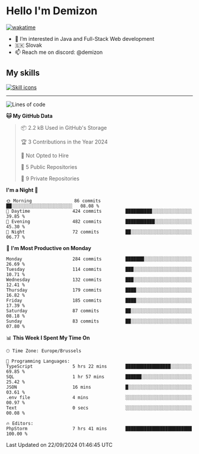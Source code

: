 # Hello I'm Demizon
[![wakatime](https://wakatime.com/badge/user/6ad1949f-d6d7-44f9-9eee-c35e54cc499b.svg)](https://wakatime.com/@6ad1949f-d6d7-44f9-9eee-c35e54cc499b)
- 👀 I’m interested in Java and Full-Stack Web development
- 🇸🇰 Slovak
- 📫 Reach me on discord: @demizon

## My skills
[![Skill icons](https://skillicons.dev/icons?i=java,js,ts,html,css,react,nextjs,tailwind,supabase,py,git,docker,linux,mysql,postgres,mongo&theme=dark)](https://github.com/Demizon3433)

---

<!--START_SECTION:waka-->
![Lines of code](https://img.shields.io/badge/From%20Hello%20World%20I%27ve%20Written-301.5%20thousand%20lines%20of%20code-blue)

**🐱 My GitHub Data** 

> 📦 2.2 kB Used in GitHub's Storage 
 > 
> 🏆 3 Contributions in the Year 2024
 > 
> 🚫 Not Opted to Hire
 > 
> 📜 5 Public Repositories 
 > 
> 🔑 9 Private Repositories 
 > 
**I'm a Night 🦉** 

```text
🌞 Morning                86 commits          ██░░░░░░░░░░░░░░░░░░░░░░░   08.08 % 
🌆 Daytime                424 commits         ██████████░░░░░░░░░░░░░░░   39.85 % 
🌃 Evening                482 commits         ███████████░░░░░░░░░░░░░░   45.30 % 
🌙 Night                  72 commits          ██░░░░░░░░░░░░░░░░░░░░░░░   06.77 % 
```
📅 **I'm Most Productive on Monday** 

```text
Monday                   284 commits         ███████░░░░░░░░░░░░░░░░░░   26.69 % 
Tuesday                  114 commits         ███░░░░░░░░░░░░░░░░░░░░░░   10.71 % 
Wednesday                132 commits         ███░░░░░░░░░░░░░░░░░░░░░░   12.41 % 
Thursday                 179 commits         ████░░░░░░░░░░░░░░░░░░░░░   16.82 % 
Friday                   185 commits         ████░░░░░░░░░░░░░░░░░░░░░   17.39 % 
Saturday                 87 commits          ██░░░░░░░░░░░░░░░░░░░░░░░   08.18 % 
Sunday                   83 commits          ██░░░░░░░░░░░░░░░░░░░░░░░   07.80 % 
```


📊 **This Week I Spent My Time On** 

```text
🕑︎ Time Zone: Europe/Brussels

💬 Programming Languages: 
TypeScript               5 hrs 22 mins       █████████████████░░░░░░░░   69.85 % 
SQL                      1 hr 57 mins        ██████░░░░░░░░░░░░░░░░░░░   25.42 % 
JSON                     16 mins             █░░░░░░░░░░░░░░░░░░░░░░░░   03.61 % 
.env file                4 mins              ░░░░░░░░░░░░░░░░░░░░░░░░░   00.97 % 
Text                     0 secs              ░░░░░░░░░░░░░░░░░░░░░░░░░   00.08 % 

🔥 Editors: 
PhpStorm                 7 hrs 41 mins       █████████████████████████   100.00 % 
```


 Last Updated on 22/09/2024 01:46:45 UTC
<!--END_SECTION:waka-->
